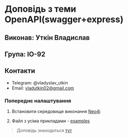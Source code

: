 # Доповідь з теми OpenAPI(swagger+express)
## Виконав: Уткін Владислав
## Група: ІО-92
## Контакти
* Telegram: @vladyslav_utkin
* Email: vladutkin02@gmail.com



### Попереднє налаштування 

1. Встановити середовище виконання [Neo4j](https://swagger.io/tools/swagger-ui/download/)

2. Файл з усіма прикладами - [examples](./doc/examples.md)

>Доповідь знаходиться [тут](./doc/Neo4j.md)
